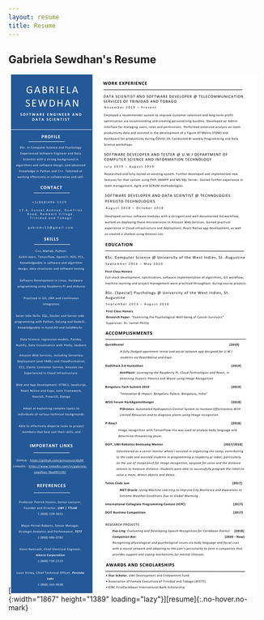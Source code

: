 ```yaml
---
layout: resume
title: Resume
---
```


## Gabriela Sewdhan's Resume
<!-- ![Screenshot](Resume/GabrielaSewdhan_Resume-1.png){:.lead width="1920" height="1080" loading="lazy"} -->

[![Resume PDF](Resume/GabrielaSewdhan_Resume-1.png){:width="1867" height="1389" loading="lazy"}][resume]{:.no-hover.no-mark}